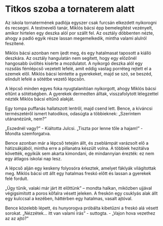 # Titkos szoba a tornaterem alatt

Az iskola tornatermének padlója egyszer csak furcsán elkezdett nyikorogni és recsegni. A testnevelő tanár, Miklós bácsi épp bemelegítést vezényelt, amikor hirtelen egy deszka alól por szállt fel. Az osztály döbbenten nézte, ahogy a padló egyik része lassan megemelkedik, mintha valami alulról feszítené.

Miklós bácsi azonban nem ijedt meg, és egy hatalmasat taposott a kiálló deszkára.
Az osztály hangulatán nem segített, hogy egy előzőnél hangosabb üvöltés kisérte a mozdulatot. A nyikorgó deszka alól egy rozsdás fémlépcső vezetett lefelé, amit eddig vastag porréteg rejtett el a szemek elől.
Miklós bácsi leintette a gyerekeket, majd se szó, se beszéd, elindult lefelé a sötétbe vezető lépcsőn.

A lépcső minden egyes foka nyugtalanítóan nyikorgott, ahogy Miklós bácsi eltűnt a sötétségben. A gyerekek dermedten álltak, visszafolytott lélegzettel nézték Miklós bácsi eltűnő alakját.

Egy tompa puffanás hallatszott lentről, majd csend lett.
Bence, a kíváncsi természetéről ismert hatodikos, odasúgta a többieknek: „Szerintem utánanézünk, nem?”

„Eszednél vagy?” - Kiáltotta Julcsi. 
„Tiszta por lenne tőle a hajam!” - Mondta szemforgatva.

Bence azonban már a lépcső tetején állt, és zseblámpát varázsolt elő a hátizsákjából, mintha erre a pillanatra készült volna.
A többiek hezitálva követték, egyikük sem akarta kimondani, de mindannyian érezték: ez nem egy átlagos iskolai nap lesz.

A lépcső alján egy keskeny folyosóra érkeztek, amelyet fáklyák világítottak meg. Miklós bácsi ott állt egy hatalmas freskó előtt és lassan a gyerekek felé fordult.

„Úgy tűnik, valaki már járt itt előttünk” – mondta halkan, miközben ujjával végigsimított a poros kőfalra vésett jeleken.
A freskón egy csuklyás alak állt egy kulccsal a kezében, háttérben egy hatalmas, vasalt ajtóval.

Bence közelebb lépett, és hunyorogva próbálta kibetűzni a freskó alá vésett sorokat.
„Nézzétek... itt van valami írás” - suttogta. - „Vajon hova vezethez az az ajtó?"